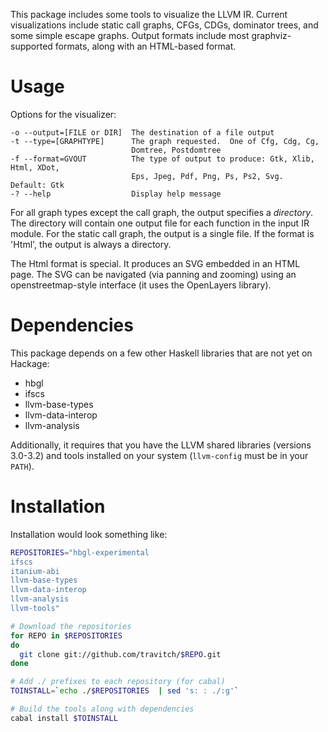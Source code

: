 This package includes some tools to visualize the LLVM IR.  Current
visualizations include static call graphs, CFGs, CDGs, dominator
trees, and some simple escape graphs.  Output formats include most
graphviz-supported formats, along with an HTML-based format.

# Usage

Options for the visualizer:

    -o --output=[FILE or DIR]  The destination of a file output
    -t --type=[GRAPHTYPE]      The graph requested.  One of Cfg, Cdg, Cg,
                               Domtree, Postdomtree
    -f --format=GVOUT          The type of output to produce: Gtk, Xlib, Html, XDot,
                               Eps, Jpeg, Pdf, Png, Ps, Ps2, Svg.  Default: Gtk
    -? --help                  Display help message


For all graph types except the call graph, the output specifies a
*directory*.  The directory will contain one output file for each
function in the input IR module.  For the static call graph, the
output is a single file.  If the format is 'Html', the output is
always a directory.

The Html format is special.  It produces an SVG embedded in an HTML
page.  The SVG can be navigated (via panning and zooming) using an
openstreetmap-style interface (it uses the OpenLayers library).

# Dependencies

This package depends on a few other Haskell libraries that are not yet
on Hackage:

 * hbgl
 * ifscs
 * llvm-base-types
 * llvm-data-interop
 * llvm-analysis

Additionally, it requires that you have the LLVM shared libraries (versions
3.0-3.2) and tools installed on your system (`llvm-config` must be in your
`PATH`).

# Installation
Installation would look something like:

```bash
REPOSITORIES="hbgl-experimental
ifscs
itanium-abi
llvm-base-types
llvm-data-interop
llvm-analysis
llvm-tools"

# Download the repositories
for REPO in $REPOSITORIES
do
  git clone git://github.com/travitch/$REPO.git
done

# Add ./ prefixes to each repository (for cabal)
TOINSTALL=`echo ./$REPOSITORIES  | sed 's: : ./:g'`

# Build the tools along with dependencies
cabal install $TOINSTALL
```

